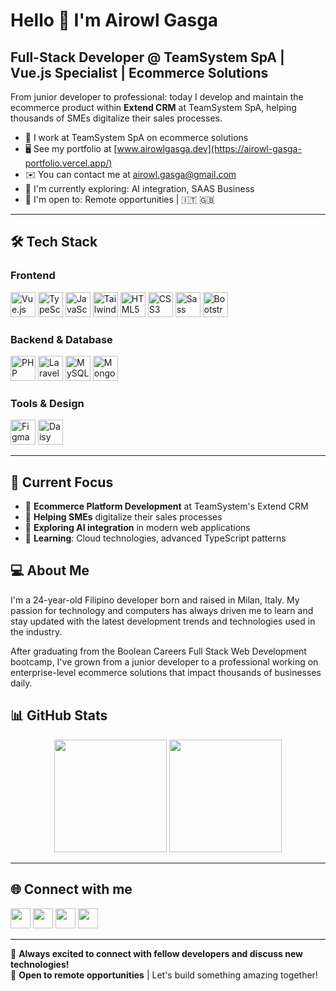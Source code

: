 # Hello 👋 I'm Airowl Gasga

## Full-Stack Developer @ TeamSystem SpA | Vue.js Specialist | Ecommerce Solutions

From junior developer to professional: today I develop and maintain the ecommerce product within **Extend CRM** at TeamSystem SpA, helping thousands of SMEs digitalize their sales processes.

*   🏢  I work at TeamSystem SpA on ecommerce solutions 
*   🖥️  See my portfolio at [www.airowlgasga.dev](https://airowl-gasga-portfolio.vercel.app/)
*   ✉️  You can contact me at [airowl.gasga@gmail.com](mailto:airowl.gasga@gmail.com)
*   🌱  I'm currently exploring: AI integration, SAAS Business
*   🎯  I'm open to: Remote opportunities | 🇮🇹 🇬🇧

---

## 🛠️ Tech Stack

### Frontend
<p align="left">
<a href="https://vuejs.org/" target="_blank" rel="noreferrer"><img src="https://raw.githubusercontent.com/danielcranney/readme-generator/main/public/icons/skills/vuejs-colored.svg" width="40" height="40" alt="Vue.js" /></a>
<a href="https://www.typescriptlang.org/" target="_blank" rel="noreferrer"><img src="https://raw.githubusercontent.com/danielcranney/readme-generator/main/public/icons/skills/typescript-colored.svg" width="40" height="40" alt="TypeScript" /></a>
<a href="https://developer.mozilla.org/en-US/docs/Web/JavaScript" target="_blank" rel="noreferrer"><img src="https://raw.githubusercontent.com/danielcranney/readme-generator/main/public/icons/skills/javascript-colored.svg" width="40" height="40" alt="JavaScript" /></a>
<a href="https://tailwindcss.com/" target="_blank" rel="noreferrer"><img src="https://raw.githubusercontent.com/danielcranney/readme-generator/main/public/icons/skills/tailwindcss-colored.svg" width="40" height="40" alt="Tailwind CSS" /></a>
<a href="https://developer.mozilla.org/en-US/docs/Glossary/HTML5" target="_blank" rel="noreferrer"><img src="https://raw.githubusercontent.com/danielcranney/readme-generator/main/public/icons/skills/html5-colored.svg" width="40" height="40" alt="HTML5" /></a>
<a href="https://www.w3.org/TR/CSS/#css" target="_blank" rel="noreferrer"><img src="https://raw.githubusercontent.com/danielcranney/readme-generator/main/public/icons/skills/css3-colored.svg" width="40" height="40" alt="CSS3" /></a>
<a href="https://sass-lang.com/" target="_blank" rel="noreferrer"><img src="https://raw.githubusercontent.com/danielcranney/readme-generator/main/public/icons/skills/sass-colored.svg" width="40" height="40" alt="Sass" /></a>
<a href="https://getbootstrap.com/" target="_blank" rel="noreferrer"><img src="https://raw.githubusercontent.com/danielcranney/readme-generator/main/public/icons/skills/bootstrap-colored.svg" width="40" height="40" alt="Bootstrap" /></a>
</p>

### Backend & Database
<p align="left">
<a href="https://www.php.net/" target="_blank" rel="noreferrer"><img src="https://raw.githubusercontent.com/danielcranney/readme-generator/main/public/icons/skills/php-colored.svg" width="40" height="40" alt="PHP" /></a>
<a href="https://laravel.com/" target="_blank" rel="noreferrer"><img src="https://raw.githubusercontent.com/danielcranney/readme-generator/main/public/icons/skills/laravel-colored.svg" width="40" height="40" alt="Laravel" /></a>
<a href="https://www.mysql.com/" target="_blank" rel="noreferrer"><img src="https://raw.githubusercontent.com/danielcranney/readme-generator/main/public/icons/skills/mysql-colored.svg" width="40" height="40" alt="MySQL" /></a>
<a href="https://www.mongodb.com/" target="_blank" rel="noreferrer"><img src="https://raw.githubusercontent.com/danielcranney/readme-generator/main/public/icons/skills/mongodb-colored.svg" width="40" height="40" alt="MongoDB" /></a>
</p>

### Tools & Design
<p align="left">
<a href="https://www.figma.com/" target="_blank" rel="noreferrer"><img src="https://raw.githubusercontent.com/danielcranney/readme-generator/main/public/icons/skills/figma-colored.svg" width="40" height="40" alt="Figma" /></a>
<img src="https://img.shields.io/badge/daisyui-5A0EF8?style=for-the-badge&logo=daisyui&logoColor=white" height="40" alt="Daisy UI" />
</p>

---

## 🚀 Current Focus
- 🛒 **Ecommerce Platform Development** at TeamSystem's Extend CRM
- 💼 **Helping SMEs** digitalize their sales processes
- 🧠 **Exploring AI integration** in modern web applications
- 🌱 **Learning**: Cloud technologies, advanced TypeScript patterns

## 💻 About Me
I'm a 24-year-old Filipino developer born and raised in Milan, Italy. My passion for technology and computers has always driven me to learn and stay updated with the latest development trends and technologies used in the industry.

After graduating from the Boolean Careers Full Stack Web Development bootcamp, I've grown from a junior developer to a professional working on enterprise-level ecommerce solutions that impact thousands of businesses daily.

## 📊 GitHub Stats
<div align="center">
  <img height="180em" src="https://github-readme-stats.vercel.app/api?username=airowl&show_icons=true&theme=tokyonight&include_all_commits=true&count_private=true"/>
  <img height="180em" src="https://github-readme-stats.vercel.app/api/top-langs/?username=airowl&layout=compact&theme=tokyonight"/>
</div>

---

## 🌐 Connect with me

<p align="left"> 
<a href="https://www.linkedin.com/in/airowl-gasga-9a420b225/" target="_blank" rel="noreferrer"><img src="https://raw.githubusercontent.com/danielcranney/readme-generator/main/public/icons/socials/linkedin.svg" width="32" height="32" /></a> 
<a href="https://www.github.com/airowl" target="_blank" rel="noreferrer"><img src="https://raw.githubusercontent.com/danielcranney/readme-generator/main/public/icons/socials/github.svg" width="32" height="32" /></a> 
<a href="https://www.dev.to/airowl" target="_blank" rel="noreferrer"><img src="https://raw.githubusercontent.com/danielcranney/readme-generator/main/public/icons/socials/devdotto.svg" width="32" height="32" /></a>
<a href="http://www.instagram.com/imrowl_" target="_blank" rel="noreferrer"><img src="https://raw.githubusercontent.com/danielcranney/readme-generator/main/public/icons/socials/instagram.svg" width="32" height="32" /></a>
</p>

---

💬 **Always excited to connect with fellow developers and discuss new technologies!**  
🚀 **Open to remote opportunities** | Let's build something amazing together!
